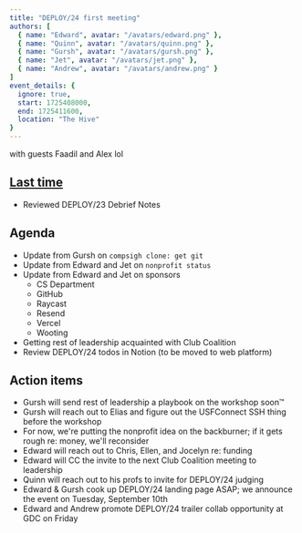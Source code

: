 ```yaml
---
title: "DEPLOY/24 first meeting"
authors: [
  { name: "Edward", avatar: "/avatars/edward.png" },
  { name: "Quinn", avatar: "/avatars/quinn.png" },
  { name: "Gursh", avatar: "/avatars/gursh.png" },
  { name: "Jet", avatar: "/avatars/jet.png" },
  { name: "Andrew", avatar: "/avatars/andrew.png" }
]
event_details: {
  ignore: true,
  start: 1725408000,
  end: 1725411600,
  location: "The Hive"
}
---
```


with guests Faadil and Alex lol

## [Last time](/events/2024-08-27/leadership-type-shit)

- Reviewed DEPLOY/23 Debrief Notes

## Agenda

- Update from Gursh on `compsigh clone: get git`
- Update from Edward and Jet on `nonprofit status`
- Update from Edward and Jet on sponsors
  - CS Department
  - GitHub
  - Raycast
  - Resend
  - Vercel
  - Wooting
- Getting rest of leadership acquainted with Club Coalition
- Review DEPLOY/24 todos in Notion (to be moved to web platform)

## Action items

- Gursh will send rest of leadership a playbook on the workshop soon™
- Gursh will reach out to Elias and figure out the USFConnect SSH thing before the workshop
- For now, we're putting the nonprofit idea on the backburner; if it gets rough re: money, we'll reconsider
- Edward will reach out to Chris, Ellen, and Jocelyn re: funding
- Edward will CC the invite to the next Club Coalition meeting to leadership
- Quinn will reach out to his profs to invite for DEPLOY/24 judging
- Edward & Gursh cook up DEPLOY/24 landing page ASAP; we announce the event on Tuesday, September 10th
- Edward and Andrew promote DEPLOY/24 trailer collab opportunity at GDC on Friday
